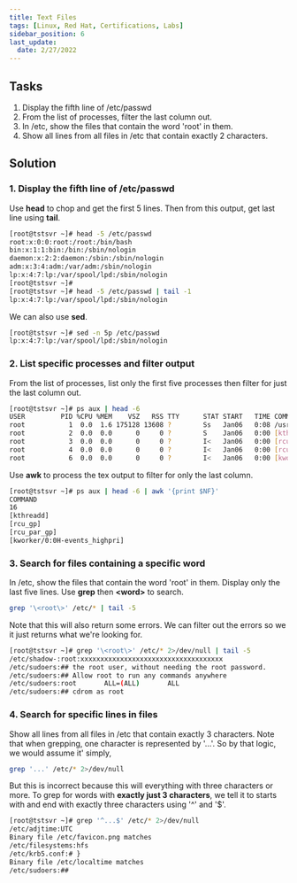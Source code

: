 ```yaml
---
title: Text Files
tags: [Linux, Red Hat, Certifications, Labs]
sidebar_position: 6
last_update:
  date: 2/27/2022
---
```


## Tasks

1. Display the fifth line of /etc/passwd
2. From the list of processes, filter the last column out.
3. In /etc, show the files that contain the word 'root' in them.
4. Show all lines from all files in /etc that contain exactly 2 characters.

## Solution

### 1. Display the fifth line of /etc/passwd

Use **head** to chop and get the first 5 lines. Then from this output, get last line using **tail**.

```bash
[root@tstsvr ~]# head -5 /etc/passwd
root:x:0:0:root:/root:/bin/bash
bin:x:1:1:bin:/bin:/sbin/nologin
daemon:x:2:2:daemon:/sbin:/sbin/nologin
adm:x:3:4:adm:/var/adm:/sbin/nologin
lp:x:4:7:lp:/var/spool/lpd:/sbin/nologin
[root@tstsvr ~]#
[root@tstsvr ~]# head -5 /etc/passwd | tail -1
lp:x:4:7:lp:/var/spool/lpd:/sbin/nologin
```

We can also use **sed**.

```bash
[root@tstsvr ~]# sed -n 5p /etc/passwd
lp:x:4:7:lp:/var/spool/lpd:/sbin/nologin
```

### 2. List specific processes and filter output

From the list of processes, list only the first five processes then filter for just the last column out.

```bash
[root@tstsvr ~]# ps aux | head -6
USER         PID %CPU %MEM    VSZ   RSS TTY      STAT START   TIME COMMAND
root           1  0.0  1.6 175128 13608 ?        Ss   Jan06   0:08 /usr/lib/systemd/systemd --switched-root --system --deserialize 16
root           2  0.0  0.0      0     0 ?        S    Jan06   0:00 [kthreadd]
root           3  0.0  0.0      0     0 ?        I<   Jan06   0:00 [rcu_gp]
root           4  0.0  0.0      0     0 ?        I<   Jan06   0:00 [rcu_par_gp]
root           6  0.0  0.0      0     0 ?        I<   Jan06   0:00 [kworker/0:0H-events_highpri]
```

Use **awk** to process the tex output to filter for only the last column.
```bash
[root@tstsvr ~]# ps aux | head -6 | awk '{print $NF}'
COMMAND
16
[kthreadd]
[rcu_gp]
[rcu_par_gp]
[kworker/0:0H-events_highpri]
```

### 3. Search for files containing a specific word

In /etc, show the files that contain the word 'root' in them. Display only the last five lines. Use **grep** then **\<word\>** to search.
```bash
grep '\<root\>' /etc/* | tail -5
```

Note that this will also return some errors. We can filter out the errors so we it just returns what we're looking for.
```bash
[root@tstsvr ~]# grep '\<root\>' /etc/* 2>/dev/null | tail -5
/etc/shadow-:root:xxxxxxxxxxxxxxxxxxxxxxxxxxxxxxxxxxxx
/etc/sudoers:## the root user, without needing the root password.
/etc/sudoers:## Allow root to run any commands anywhere
/etc/sudoers:root       ALL=(ALL)       ALL
/etc/sudoers:## cdrom as root
```

### 4. Search for specific lines in files

Show all lines from all files in /etc that contain exactly 3 characters. 
Note that when grepping, one character is represented by '...'. So by that logic, we would assume it' simply,

```bash
grep '...' /etc/* 2>/dev/null
```

But this is incorrect because this will everything with three characters or more. To grep for words with **exactly just 3 characters**, we tell it to starts with and end with exactly three characters using '^' and '$'.

```bash
[root@tstsvr ~]# grep '^...$' /etc/* 2>/dev/null
/etc/adjtime:UTC
Binary file /etc/favicon.png matches
/etc/filesystems:hfs
/etc/krb5.conf:# }
Binary file /etc/localtime matches
/etc/sudoers:##
```


